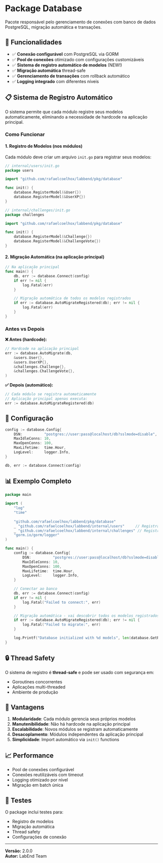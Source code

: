# Package Database

Pacote responsável pelo gerenciamento de conexões com banco de dados PostgreSQL, migração automática e transações.

## 🚀 Funcionalidades

- ✅ **Conexão configurável** com PostgreSQL via GORM
- ✅ **Pool de conexões** otimizado com configurações customizáveis
- ✅ **Sistema de registro automático de modelos** (NEW!)
- ✅ **Migração automática** thread-safe
- ✅ **Gerenciamento de transações** com rollback automático
- ✅ **Logging integrado** com diferentes níveis

## 📋 Sistema de Registro Automático

O sistema permite que cada módulo registre seus modelos automaticamente, eliminando a necessidade de hardcode na aplicação principal.

### Como Funcionar

#### 1. **Registro de Modelos (nos módulos)**

Cada módulo deve criar um arquivo `init.go` para registrar seus modelos:

```go
// internal/users/init.go
package users

import "github.com/rafaelcoelhox/labbend/pkg/database"

func init() {
    database.RegisterModel(&User{})
    database.RegisterModel(&UserXP{})
}
```

```go
// internal/challenges/init.go  
package challenges

import "github.com/rafaelcoelhox/labbend/pkg/database"

func init() {
    database.RegisterModel(&Challenge{})
    database.RegisterModel(&ChallengeVote{})
}
```

#### 2. **Migração Automática (na aplicação principal)**

```go
// Na aplicação principal
func main() {
    db, err := database.Connect(config)
    if err != nil {
        log.Fatal(err)
    }

    // Migração automática de todos os modelos registrados
    if err := database.AutoMigrateRegistered(db); err != nil {
        log.Fatal(err)
    }
}
```

### Antes vs Depois

**❌ Antes (hardcode):**
```go
// Hardcode na aplicação principal
err := database.AutoMigrate(db, 
    &users.User{}, 
    &users.UserXP{}, 
    &challenges.Challenge{}, 
    &challenges.ChallengeVote{},
)
```

**✅ Depois (automático):**
```go
// Cada módulo se registra automaticamente
// Aplicação principal apenas executa:
err := database.AutoMigrateRegistered(db)
```

## 🔧 Configuração

```go
config := database.Config{
    DSN:          "postgres://user:pass@localhost/db?sslmode=disable",
    MaxIdleConns: 10,
    MaxOpenConns: 100,
    MaxLifetime:  time.Hour,
    LogLevel:     logger.Info,
}

db, err := database.Connect(config)
```

## 📊 Exemplo Completo

```go
package main

import (
    "log"
    "time"
    
    "github.com/rafaelcoelhox/labbend/pkg/database"
    _ "github.com/rafaelcoelhox/labbend/internal/users"     // Registra modelos automaticamente
    _ "github.com/rafaelcoelhox/labbend/internal/challenges" // Registra modelos automaticamente
    "gorm.io/gorm/logger"
)

func main() {
    config := database.Config{
        DSN:          "postgres://user:pass@localhost/db?sslmode=disable",
        MaxIdleConns: 10,
        MaxOpenConns: 100,
        MaxLifetime:  time.Hour,
        LogLevel:     logger.Info,
    }

    // Conectar ao banco
    db, err := database.Connect(config)
    if err != nil {
        log.Fatal("Failed to connect:", err)
    }

    // Migração automática - vai descobrir todos os modelos registrados
    if err := database.AutoMigrateRegistered(db); err != nil {
        log.Fatal("Failed to migrate:", err)
    }

    log.Printf("Database initialized with %d models", len(database.GetRegisteredModels()))
}
```

## 🔒 Thread Safety

O sistema de registro é **thread-safe** e pode ser usado com segurança em:
- Goroutines concorrentes
- Aplicações multi-threaded
- Ambiente de produção

## 🎯 Vantagens

1. **Modularidade**: Cada módulo gerencia seus próprios modelos
2. **Manutenibilidade**: Não há hardcode na aplicação principal
3. **Escalabilidade**: Novos módulos se registram automaticamente
4. **Desacoplamento**: Módulos independentes da aplicação principal
5. **Simplicidade**: Import automático via `init()` functions

## 📈 Performance

- Pool de conexões configurável
- Conexões reutilizáveis com timeout
- Logging otimizado por nível
- Migração em batch única

## 🧪 Testes

O package inclui testes para:
- Registro de modelos
- Migração automática
- Thread safety
- Configurações de conexão

---

**Versão:** 2.0.0  
**Autor:** LabEnd Team 
